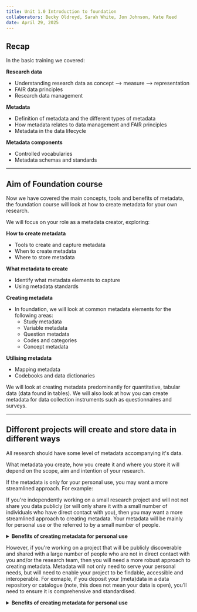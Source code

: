 ```yaml
---
title: Unit 1.0 Introduction to foundation
collaborators: Becky Oldroyd, Sarah White, Jon Johnson, Kate Reed
date: April 29, 2025
---
```


## Recap

In the basic training we covered:

**Research data**
 - Understanding research data as concept --> measure --> representation 
 - FAIR data principles
 - Research data management
  
**Metadata**
 - Definition of metadata and the different types of metadata
 - How metadata relates to data management and FAIR principles
 - Metadata in the data lifecycle
      
**Metadata components**
 - Controlled vocabularies
 - Metadata schemas and standards
   
  ---
  
 ##  Aim of Foundation course

Now we have covered the main concepts, tools and benefits of metadata, the foundation course will look at how to create metadata for your own research.

We will focus on your role as a metadata creator, exploring:

**How to create metadata**
  - Tools to create and capture metadata
  - When to create metadata 
  - Where to store metadata
    
**What metadata to create**
  - Identify what metadata elements to capture
  - Using metadata standards

**Creating metadata**
  - In foundation, we will look at common metadata elements for the following areas:
    - Study metadata
    - Variable metadata
    - Question metadata
    - Codes and categories
    - Concept metadata
    
**Utilising metadata**
  - Mapping metadata
  - Codebooks and data dictionaries

We will look at creating metadata predominantly for quantitative, tabular data (data found in tables). We will also look at how you can create metadata for data collection instruments such as questionnaires and surveys.

---

## Different projects will create and store data in different ways

All research should have some level of metadata accompanying it's data.

What metadata you create, how you create it and where you store it will depend on the scope, aim and intention of your research.

If the metadata is only for your personal use, you may want a more streamlined approach. 
For example:

If you're independently working on a small research project and will not not share you data publicly (or will only share it with a small number of individuals who have direct contact with you), then you may want a more streamlined approach to creating metadata. Your metadata will be mainly for personal use or the referred to by a small number of people.

<details>
<summary><b>Benefits of creating metadata for personal use</b></summary>
<p></p> 

-	Helps you understand your data when you reference it in the future
-	Enables you build on your research when designing future projects
-	Implement best practice
-	If you decide to share your data with other people, it's easy to access and understand

</details>

However, if you're working on a project that will be publicly discoverable and shared with a large number of people who are not in direct contact with you and/or the research team, then you will need a more robust approach to creating metadata. Metadata will not only need to serve your personal needs, but will need to enable your project to be findable, accessible and interoperable. For exmaple, if you deposit your (meta)data in a data repository or catalogue (note, this does not mean your data is open), you’ll need to ensure it is comprehensive and standardised.


<details>
<summary><b>Benefits of creating metadata for personal use</b></summary>
<p></p> 
 
-	Allows others who do not have a link to you or your research project to discover your study
-	Promotes data citation and cross study comparisons
-	Standardised metadata will allow people who do not have links to you or your research project to effectively understand what the data is about with minimal confusion
-	Saves you time answering queries about your data
-	Promotes FAIR principles, allowing you to adhere to best practice 
  
</details>

